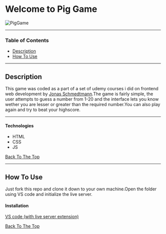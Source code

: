 # Welcome to Pig Game

![PigGame](https://user-images.githubusercontent.com/85004364/125157192-168b6200-e187-11eb-8131-db7099b6f5af.png)

---

### Table of Contents

- [Description](#description)
- [How To Use](#how-to-use)

---

## Description
This game was coded as a part of a set of udemy courses i did on frontend web development by [Jonas Schmedtmann](https://www.udemy.com/user/jonasschmedtmann/).The game is fairly simple, the user attempts to guess a number from 1-20 and the interface lets you know wether you are lesser or greater than the required number.You can also play again and try to beat your highscore.

---

#### Technologies

- HTML
- CSS
- JS

[Back To The Top](#welcome-to-guess-my-number-game)

---

## How To Use
Just fork this repo and clone it down to your own machine.Open the folder using VS code and initialize the live server.

#### Installation
[VS code (with live server extension)](https://marketplace.visualstudio.com/items?itemName=ritwickdey.LiveServer)

[Back To The Top](#welcome-to-guess-my-number-game)
